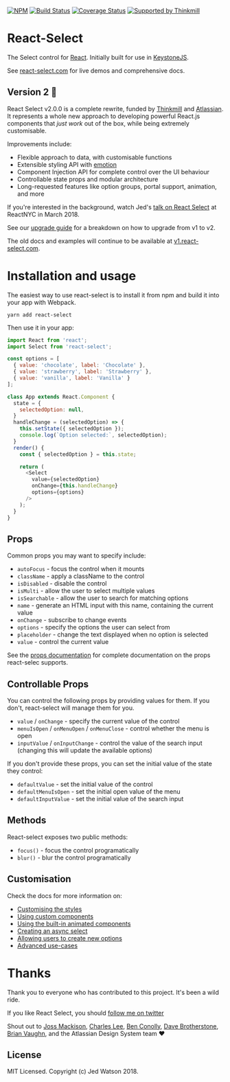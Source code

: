 [![NPM](https://img.shields.io/npm/v/react-select.svg)](https://www.npmjs.com/package/react-select)
[![Build Status](https://travis-ci.org/JedWatson/react-select.svg?branch=v2)](https://travis-ci.org/JedWatson/react-select)
[![Coverage Status](https://coveralls.io/repos/JedWatson/react-select/badge.svg?branch=v2&service=github)](https://coveralls.io/github/JedWatson/react-select?branch=v2)
[![Supported by Thinkmill](https://thinkmill.github.io/badge/heart.svg)](http://thinkmill.com.au/?utm_source=github&utm_medium=badge&utm_campaign=react-select)

# React-Select

The Select control for [React](https://reactjs.com). Initially built for use in [KeystoneJS](http://www.keystonejs.com).

See [react-select.com](https://www.react-select.com) for live demos and comprehensive docs.

## Version 2 🎉

React Select v2.0.0 is a complete rewrite, funded by [Thinkmill](https://www.thinkmill.com.au) and [Atlassian](https://atlaskit.atlassian.com). It represents a whole new approach to developing powerful React.js components that _just work_ out of the box, while being extremely customisable.

Improvements include:

* Flexible approach to data, with customisable functions
* Extensible styling API with [emotion](https://emotion.sh)
* Component Injection API for complete control over the UI behaviour
* Controllable state props and modular architecture
* Long-requested features like option groups, portal support, animation, and more

If you're interested in the background, watch Jed's [talk on React Select](https://youtu.be/Eb2wy-HNGMo) at ReactNYC in March 2018.

See our [upgrade guide](https:/react-select.com/upgrade-guide) for a breakdown on how to upgrade from v1 to v2.

The old docs and examples will continue to be available at [v1.react-select.com](https://v1.react-select.com).

# Installation and usage

The easiest way to use react-select is to install it from npm and build it into your app with Webpack.

```
yarn add react-select
```

Then use it in your app:

```js
import React from 'react';
import Select from 'react-select';

const options = [
  { value: 'chocolate', label: 'Chocolate' },
  { value: 'strawberry', label: 'Strawberry' },
  { value: 'vanilla', label: 'Vanilla' }
];

class App extends React.Component {
  state = {
    selectedOption: null,
  }
  handleChange = (selectedOption) => {
    this.setState({ selectedOption });
    console.log(`Option selected:`, selectedOption);
  }
  render() {
    const { selectedOption } = this.state;

    return (
      <Select
        value={selectedOption}
        onChange={this.handleChange}
        options={options}
      />
    );
  }
}
```

## Props

Common props you may want to specify include:

* `autoFocus` - focus the control when it mounts
* `className` - apply a className to the control
* `isDisabled` - disable the control
* `isMulti` - allow the user to select multiple values
* `isSearchable` - allow the user to search for matching options
* `name` - generate an HTML input with this name, containing the current value
* `onChange` - subscribe to change events
* `options` - specify the options the user can select from
* `placeholder` - change the text displayed when no option is selected
* `value` - control the current value

See the [props documentation](https://www.react-select.com/props) for complete documentation on the props react-selec supports.

## Controllable Props

You can control the following props by providing values for them. If you don't, react-select will manage them for you.

* `value` / `onChange` - specify the current value of the control
* `menuIsOpen` / `onMenuOpen` / `onMenuClose` - control whether the menu is open
* `inputValue` / `onInputChange` - control the value of the search input (changing this will update the available options)

If you don't provide these props, you can set the initial value of the state they control:

* `defaultValue` - set the initial value of the control
* `defaultMenuIsOpen` - set the initial open value of the menu
* `defaultInputValue` - set the initial value of the search input

## Methods

React-select exposes two public methods:

* `focus()` - focus the control programatically
* `blur()` - blur the control programatically

## Customisation

Check the docs for more information on:

* [Customising the styles](https://www.react-select.com/styles)
* [Using custom components](https://www.react-select.com/components)
* [Using the built-in animated components](https://www.react-select.com/home#animated-components)
* [Creating an async select](https://www.react-select.com/async)
* [Allowing users to create new options](https://www.react-select.com/creatable)
* [Advanced use-cases](https://www.react-select.com/advanced)

# Thanks

Thank you to everyone who has contributed to this project. It's been a wild ride.

If you like React Select, you should [follow me on twitter](https://twitter.com/jedwatson)

Shout out to [Joss Mackison](https://github.com/jossmac), [Charles Lee](https://github.com/gwyneplaine), [Ben Conolly](https://github.com/Noviny), [Dave Brotherstone](https://github.com/bruderstein), [Brian Vaughn](https://github.com/bvaughn), and the Atlassian Design System team ❤️

## License

MIT Licensed. Copyright (c) Jed Watson 2018.
